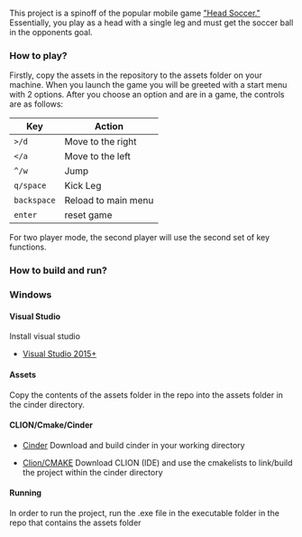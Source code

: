 This project is a spinoff of the popular mobile game ["Head Soccer."](https://apps.apple.com/us/app/head-soccer/id487119327)
Essentially, you play as a head with a single leg and must get the soccer ball in the opponents goal.

### How to play?
Firstly, copy the assets in the repository to the assets folder on your machine. When you launch the game you will be greeted with a start menu with 2 options. After you choose an option and are in a game, the controls are as follows:

| Key       | Action                                                      |
|---------- |-------------------------------------------------------------|
| `>/d`     | Move to the right                                         |
| `</a`     | Move to the left                                          |
| `^/w`     | Jump                                                      |
| `q/space` | Kick Leg                                                  |
| `backspace`| Reload to main menu                                       |
| `enter`   | reset game                                                |

For two player mode, the second player will use the second set of key functions.


### How to build and run?
### Windows

#### Visual Studio
Install visual studio
- [Visual Studio 2015+](https://visualstudio.microsoft.com/)

#### Assets
Copy the contents of the assets folder in the repo into the assets folder in the cinder directory.

#### CLION/Cmake/Cinder
- [Cinder](https://libcinder.org/download)
Download and build cinder in your working directory

- [Clion/CMAKE](https://www.jetbrains.com/clion/)
Download CLION (IDE) and use the cmakelists to link/build the project within the cinder directory 

#### Running
In order to run the project, run the .exe file in the executable folder in the repo that contains the assets folder



